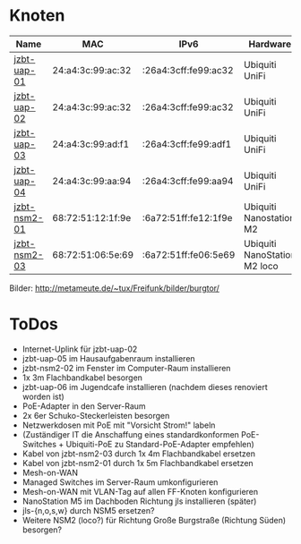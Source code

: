 # Knoten

| Name         | MAC               | IPv6                 | Hardware       |
|--------------|-------------------|----------------------|----------------|
| [jzbt-uap-01](http://jzbt-uap-01.nodes.ffhl/) | 24:a4:3c:99:ac:32 | :26a4:3cff:fe99:ac32 | Ubiquiti UniFi |
| [jzbt-uap-02](http://jzbt-uap-02.nodes.ffhl/) | 24:a4:3c:99:ac:32 | :26a4:3cff:fe99:ac32 | Ubiquiti UniFi |
| [jzbt-uap-03](http://jzbt-uap-03.nodes.ffhl/) | 24:a4:3c:99:ad:f1 | :26a4:3cff:fe99:adf1 | Ubiquiti UniFi |
| [jzbt-uap-04](http://jzbt-uap-04.nodes.ffhl/) | 24:a4:3c:99:aa:94 | :26a4:3cff:fe99:aa94 | Ubiquiti UniFi |
| [jzbt-nsm2-01](http://jzbt-nsm2-01.nodes.ffhl/) | 68:72:51:12:1f:9e | :6a72:51ff:fe12:1f9e | Ubiquiti Nanostation M2 |
| [jzbt-nsm2-03](http://jzbt-nsm2-03.nodes.ffhl/) | 68:72:51:06:5e:69 | :6a72:51ff:fe06:5e69 | Ubiquiti NanoStation M2 loco |

Bilder: http://metameute.de/~tux/Freifunk/bilder/burgtor/

# ToDos

* Internet-Uplink für jzbt-uap-02
* jzbt-uap-05 im Hausaufgabenraum installieren
* jzbt-nsm2-02 im Fenster im Computer-Raum installieren
 * 1x 3m Flachbandkabel besorgen
* jzbt-uap-06 im Jugendcafe installieren (nachdem dieses renoviert worden ist)
* PoE-Adapter in den Server-Raum
 * 2x 6er Schuko-Steckerleisten besorgen
 * Netzwerkdosen mit PoE mit "Vorsicht Strom!" labeln
 * (Zuständiger IT die Anschaffung eines standardkonformen PoE-Switches + Ubiquiti-PoE zu Standard-PoE-Adapter empfehlen)
 * Kabel von jzbt-nsm2-03 durch 1x 4m Flachbandkabel ersetzen
 * Kabel von jzbt-nsm2-01 durch 1x 5m Flachbandkabel ersetzen
* Mesh-on-WAN
 * Managed Switches im Server-Raum umkonfigurieren
 * Mesh-on-WAN mit VLAN-Tag auf allen FF-Knoten konfigurieren
* NanoStation M5 im Dachboden Richtung jls installieren (später)
 * jls-{n,o,s,w} durch NSM5 ersetzen?
* Weitere NSM2 (loco?) für Richtung Große Burgstraße (Richtung Süden) besorgen?

